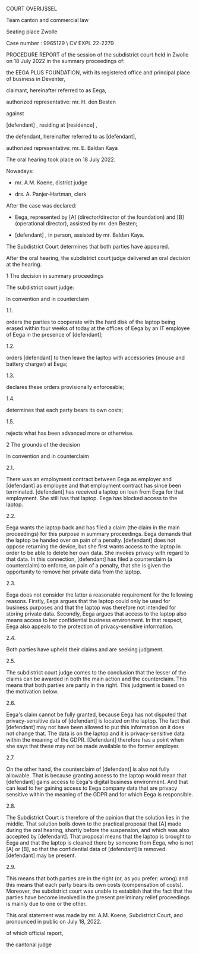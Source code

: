 COURT OVERIJSSEL

Team canton and commercial law

Seating place Zwolle

Case number : 9965129 \\ CV EXPL 22-2279

PROCEDURE REPORT of the session of the subdistrict court held in Zwolle on 18 July 2022 in the summary proceedings of:

the EEGA PLUS FOUNDATION,
with its registered office and principal place of business in Deventer,

claimant, hereinafter referred to as Eega,

authorized representative: mr. H. den Besten

against

\[defendant\] ,
residing at \[residence\] ,

the defendant, hereinafter referred to as \[defendant\],

authorized representative: mr. E. Baldan Kaya

The oral hearing took place on 18 July 2022.

Nowadays:

- mr. A.M. Koene, district judge

- drs. A. Panjer-Hartman, clerk

After the case was declared:

- Eega, represented by \[A\] (director/director of the foundation) and \[B\] (operational director), assisted by mr. den Besten;

- \[defendant\] , in person, assisted by mr. Baldan Kaya.

The Subdistrict Court determines that both parties have appeared.

After the oral hearing, the subdistrict court judge delivered an oral decision at the hearing.

1 The decision in summary proceedings

The subdistrict court judge:

In convention and in counterclaim

1.1.

orders the parties to cooperate with the hard disk of the laptop being erased within four weeks of today at the offices of Eega by an IT employee of Eega in the presence of \[defendant\];

1.2.

orders \[defendant\] to then leave the laptop with accessories (mouse and battery charger) at Eega;

1.3.

declares these orders provisionally enforceable;

1.4.

determines that each party bears its own costs;

1.5.

rejects what has been advanced more or otherwise.

2 The grounds of the decision

In convention and in counterclaim

2.1.

There was an employment contract between Eega as employer and \[defendant\] as employee and that employment contract has since been terminated. \[defendant\] has received a laptop on loan from Eega for that employment. She still has that laptop. Eega has blocked access to the laptop.

2.2.

Eega wants the laptop back and has filed a claim (the claim in the main proceedings) for this purpose in summary proceedings. Eega demands that the laptop be handed over on pain of a penalty. \[defendant\] does not oppose returning the device, but she first wants access to the laptop in order to be able to delete her own data. She invokes privacy with regard to that data. In this connection, \[defendant\] has filed a counterclaim (a counterclaim) to enforce, on pain of a penalty, that she is given the opportunity to remove her private data from the laptop.

2.3.

Eega does not consider the latter a reasonable requirement for the following reasons. Firstly, Eega argues that the laptop could only be used for business purposes and that the laptop was therefore not intended for storing private data. Secondly, Eega argues that access to the laptop also means access to her confidential business environment. In that respect, Eega also appeals to the protection of privacy-sensitive information.

2.4.

Both parties have upheld their claims and are seeking judgment.

2.5.

The subdistrict court judge comes to the conclusion that the lesser of the claims can be awarded in both the main action and the counterclaim. This means that both parties are partly in the right. This judgment is based on the motivation below.

2.6.

Eega's claim cannot be fully granted, because Eega has not disputed that privacy-sensitive data of \[defendant\] is located on the laptop. The fact that \[defendant\] may not have been allowed to put this information on it does not change that. The data is on the laptop and it is privacy-sensitive data within the meaning of the GDPR. \[Defendant\] therefore has a point when she says that these may not be made available to the former employer.

2.7.

On the other hand, the counterclaim of \[defendant\] is also not fully allowable. That is because granting access to the laptop would mean that \[defendant\] gains access to Eega's digital business environment. And that can lead to her gaining access to Eega company data that are privacy sensitive within the meaning of the GDPR and for which Eega is responsible.

2.8.

The Subdistrict Court is therefore of the opinion that the solution lies in the middle. That solution boils down to the practical proposal that \[A\] made during the oral hearing, shortly before the suspension, and which was also accepted by \[defendant\]. That proposal means that the laptop is brought to Eega and that the laptop is cleaned there by someone from Eega, who is not \[A\] or \[B\], so that the confidential data of \[defendant\] is removed. \[defendant\] may be present.

2.9.

This means that both parties are in the right (or, as you prefer: wrong) and this means that each party bears its own costs (compensation of costs). Moreover, the subdistrict court was unable to establish that the fact that the parties have become involved in the present preliminary relief proceedings is mainly due to one or the other.

This oral statement was made by mr. A.M. Koene, Subdistrict Court, and pronounced in public on July 18, 2022.

of which official report,

the cantonal judge
